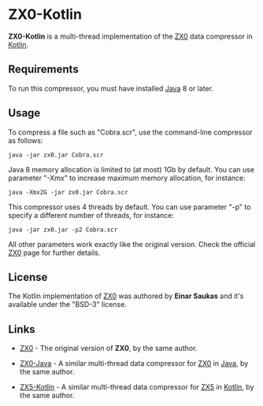 # ZX0-Kotlin

**ZX0-Kotlin** is a multi-thread implementation of the
[ZX0](https://github.com/einar-saukas/ZX0) data compressor in
[Kotlin](https://kotlinlang.org/).


## Requirements

To run this compressor, you must have installed [Java](https://www.java.com/) 8
or later.


## Usage

To compress a file such as "Cobra.scr", use the command-line compressor as
follows:

```
java -jar zx0.jar Cobra.scr
```

Java 8 memory allocation is limited to (at most) 1Gb by default. You can use
parameter "-Xmx" to increase maximum memory allocation, for instance:

```
java -Xmx2G -jar zx0.jar Cobra.scr
```

This compressor uses 4 threads by default. You can use parameter "-p" to
specify a different number of threads, for instance:

```
java -jar zx0.jar -p2 Cobra.scr
```

All other parameters work exactly like the original version. Check the official
[ZX0](https://github.com/einar-saukas/ZX0) page for further details.


## License

The Kotlin implementation of [ZX0](https://github.com/einar-saukas/ZX0) was
authored by **Einar Saukas** and it's available under the "BSD-3" license.


## Links

* [ZX0](https://github.com/einar-saukas/ZX0) - The original version of **ZX0**,
by the same author.

* [ZX0-Java](https://github.com/einar-saukas/ZX0-Java) - A similar
multi-thread data compressor for [ZX0](https://github.com/einar-saukas/ZX0)
in [Java](https://www.java.com/), by the same author.

* [ZX5-Kotlin](https://github.com/einar-saukas/ZX5-Kotlin) - A similar
multi-thread data compressor for [ZX5](https://github.com/einar-saukas/ZX5)
in [Kotlin](https://kotlinlang.org/), by the same author.

